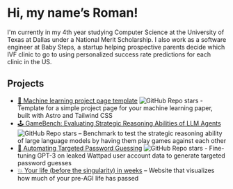 # Hi, my name’s Roman!

I'm currently in my 4th year studying Computer Science at the University of Texas at Dallas under a National Merit Scholarship. I also work as a software engineer at Baby Steps, a startup helping prospective parents decide which IVF clinic to go to using personalized success rate predictions for each clinic in the US.

## Projects

- [🔬 Machine learning project page template](https://github.com/RomanHauksson/academic-project-astro-template) ![GitHub Repo stars](https://img.shields.io/github/stars/RomanHauksson/academic-project-astro-template?style=social) - Template for a simple project page for your machine learning paper, built with Astro and Tailwind CSS
- [🕹️ GameBench: Evaluating Strategic Reasoning Abilities of LLM Agents](https://github.com/Joshuaclymer/GameBench) ![GitHub Repo stars](https://img.shields.io/github/stars/Joshuaclymer/GameBench?style=social) – Benchmark to test the strategic reasoning ability of large language models by having them play games against each other
- [🔑 Automating Targeted Password Guessing](https://github.com/ACM-Research/targeted-password-guesses) ![GitHub Repo stars](https://img.shields.io/github/stars/ACM-Research/targeted-password-guesses?style=social) - Fine-tuning GPT-3 on leaked Wattpad user account data to generate targeted password guesses
- [💥 Your life (before the singularity) in weeks](https://github.com/RomanHauksson/life-before-agi-in-weeks) – Website that visualizes how much of your pre-AGI life has passed
